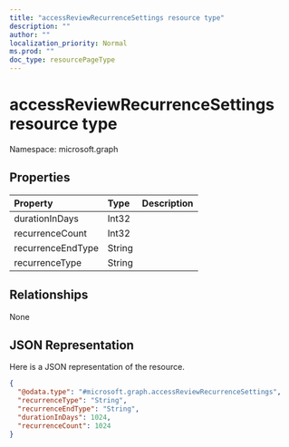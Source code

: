 ```yaml
---
title: "accessReviewRecurrenceSettings resource type"
description: ""
author: ""
localization_priority: Normal
ms.prod: ""
doc_type: resourcePageType
---
```


# accessReviewRecurrenceSettings resource type


Namespace: microsoft.graph



## Properties
|Property|Type|Description|
|:---|:---|:---|
|durationInDays|Int32||
|recurrenceCount|Int32||
|recurrenceEndType|String||
|recurrenceType|String||

## Relationships
None

## JSON Representation
Here is a JSON representation of the resource.
<!-- {
  "blockType": "resource",
  "@odata.type": "microsoft.graph.accessReviewRecurrenceSettings"
}
-->
``` json
{
  "@odata.type": "#microsoft.graph.accessReviewRecurrenceSettings",
  "recurrenceType": "String",
  "recurrenceEndType": "String",
  "durationInDays": 1024,
  "recurrenceCount": 1024
}
```

